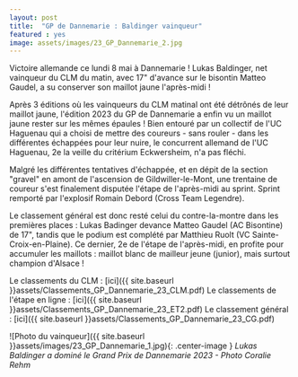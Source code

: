 ```yaml
---
layout: post
title:  "GP de Dannemarie : Baldinger vainqueur"
featured : yes
image: assets/images/23_GP_Dannemarie_2.jpg
---
```


Victoire allemande ce lundi 8 mai à Dannemarie ! Lukas Baldinger, net vainqueur du CLM du matin, avec 17" d'avance sur le bisontin Matteo Gaudel, a su conserver son maillot jaune l'après-midi ! 

Après 3 éditions où les vainqueurs du CLM matinal ont été détrônés de leur maillot jaune, l'édition 2023 du GP de Dannemarie a enfin vu un maillot jaune rester sur les mêmes épaules ! Bien entouré par un collectif de l'UC Haguenau qui a choisi de mettre des coureurs - sans rouler - dans les différentes échappées pour leur nuire, le concurrent allemand de l'UC Haguenau, 2e la veille du critérium Eckwersheim, n'a pas fléchi.

Malgré les différentes tentatives d'échappée, et en dépit de la section "gravel" en amont de l'ascension de Gildwiller-le-Mont, une trentaine de coureur s'est finalement disputée l'étape de l'après-midi au sprint. Sprint remporté par l'explosif Romain Debord (Cross Team Legendre).

Le classement général est donc resté celui du contre-la-montre dans les premières places : Lukas Badinger devance Matteo Gaudel (AC Bisontine) de 17", tandis que le podium est complété par Matthieu Ruolt (VC Sainte-Croix-en-Plaine). Ce dernier, 2e de l'étape de l'après-midi, en profite pour accumuler les maillots : maillot blanc de mailleur jeune (junior), mais surtout champion d'Alsace !

Le classements du CLM : [ici]({{ site.baseurl }}assets/Classements_GP_Dannemarie_23_CLM.pdf)
Le classements de l'étape en ligne : [ici]({{ site.baseurl }}assets/Classements_GP_Dannemarie_23_ET2.pdf)
Le classement général : [ici]({{ site.baseurl }}assets/Classements_GP_Dannemarie_23_CG.pdf)

![Photo du vainqueur]({{ site.baseurl }}assets/images/23_GP_Dannemarie_1.jpg){: .center-image }
_Lukas Baldinger a dominé le Grand Prix de Dannemarie 2023 - Photo Coralie Rehm_














